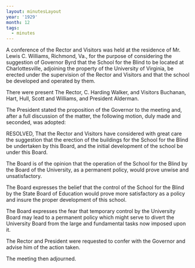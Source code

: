```yaml
---
layout: minutesLayout
year: '1929'
month: 12
tags:
  - minutes
---
```

A conference of the Rector and Visitors was held at the residence of Mr. Lewis C. Williams, Richmond, Va., for the purpose of considering the suggestion of Governor Byrd that the School for the Blind to be located at Charlottesville, adjoining the property of the University of Virginia, be erected under the supervision of the Rector and Visitors and that the school be developed and operated by them.

There were present The Rector, C. Harding Walker, and Visitors Buchanan, Hart, Hull, Scott and Williams, and President Alderman.

The President stated the proposition of the Governor to the meeting and, after a full discussion of the matter, the following motion, duly made and seconded, was adopted:

RESOLVED, That the Rector and Visitors have considered with great care the suggestion that the erection of the buildings for the School for the Blind be undertaken by this Board, and the initial development of the school be under this Board.

The Board is of the opinion that the operation of the School for the Blind by the Board of the University, as a permanent policy, would prove unwise and unsatisfactory.

The Board expresses the belief that the control of the School for the Blind by the State Board of Education would prove more satisfactory as a policy and insure the proper development of this school.

The Board expresses the fear that temporary control by the University Board may lead to a permanent policy which might serve to divert the University Board from the large and fundamental tasks now imposed upon it.

The Rector and President were requested to confer with the Governor and advise him of the action taken.

The meeting then adjourned.
